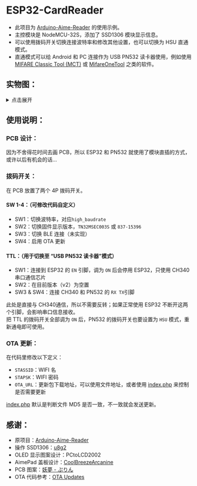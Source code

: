 # ESP32-CardReader

- 此项目为 [Arduino-Aime-Reader](https://github.com/Sucareto/Arduino-Aime-Reader) 的使用示例。
- 主控模块是 NodeMCU-32S，添加了 SSD1306 模块显示信息。
- 可以使用拨码开关切换连接波特率和修改其他设置，也可以切换为 HSU 直通模式。
- 直通模式可以给 Android 和 PC 连接作为 USB PN532 读卡器使用，例如使用 [MIFARE Classic Tool (MCT)](https://github.com/ikarus23/MifareClassicTool) 或 [MifareOneTool](https://github.com/xcicode/MifareOneTool) 之类的软件。

## 实物图：
<details><summary>点击展开</summary>
  
![读卡器](https://user-images.githubusercontent.com/28331534/170975617-4c0de22a-8daa-4263-a6b7-a09e974af1d3.jpg)
![拨码开关](https://user-images.githubusercontent.com/28331534/170975647-94706142-f535-4d15-8fc0-86bf5a60257b.jpg)

https://user-images.githubusercontent.com/28331534/170975661-137f3474-f61a-4a4d-8ec2-b13b3c165761.mp4

</details>

## 使用说明：

### PCB 设计：
因为不舍得花时间去画 PCB，所以 ESP32 和 PN532 就使用了模块直插的方式，或许以后有机会的话...

### 拨码开关：
在 PCB 放置了两个 4P 拨码开关。

#### SW 1-4：（可修改代码自定义）
- SW1：切换波特率，对应`high_baudrate` 
- SW2：切换固件显示版本，`TN32MSEC003S` 或 `837-15396`
- SW3：切换 BLE 连接（未实现）
- SW4：启用 OTA 更新

#### TTL：（用于切换至 “USB PN532 读卡器”模式）
- SW1：连接到 ESP32 的 `EN` 引脚，调为 `ON` 后会停用 ESP32，只使用 CH340 串口通信芯片
- SW2：在目前版本（v2）为空置
- SW3 & SW4：连接 CH340 和 PN532 的 `RX TX`引脚

此处是直接与 CH340通信，所以不需要反转；如果正常使用 ESP32 不断开这两个引脚，会影响串口信息接收。  
把 TTL 的拨码开关全部调为 `ON` 后，PN532 的拨码开关也要设置为 `HSU` 模式，重新通电即可使用。

### OTA 更新：
在代码里修改以下定义：
- `STASSID`：WIFI 名
- `STAPSK`：WIFI 密码
- `OTA_URL`：更新包下载地址，可以使用文件地址，或者使用 [index.php](OTA/index.php) 来控制是否需要更新

[index.php](OTA/index.php) 默认是判断文件 MD5 是否一致，不一致就会发送更新。

## 感谢：

- 原项目：[Arduino-Aime-Reader](https://github.com/Sucareto/Arduino-Aime-Reader)
- 操作 SSD1306：[u8g2](https://github.com/olikraus/u8g2)
- OLED 显示图案设计：PCtoLCD2002
- AimePad 盖板设计：[CoolBreezeArcanine](https://github.com/CoolBreezeArcanine)
- PCB 图案：[妖夢 - ぷりん](https://www.pixiv.net/artworks/87578487)
- OTA 代码参考：[OTA Updates](https://arduino-esp8266.readthedocs.io/en/latest/ota_updates/readme.html#http-server)
